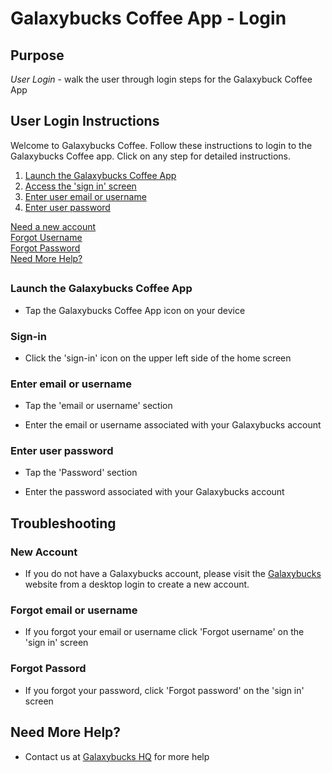 
# Galaxybucks Coffee App - Login

## Purpose
*User Login* - walk the user through login steps for the Galaxybuck Coffee App

## User Login Instructions
Welcome to Galaxybucks Coffee. Follow these instructions to login to the Galaxybucks Coffee app. Click on any step for detailed instructions.  
1. [Launch the Galaxybucks Coffee App](#launch-the-galaxybucks-coffee-app)
1. [Access the 'sign in' screen](#sign-in)
1. [Enter user email or username](#enter-user-email-or-username)
1. [Enter user password](#enter-user-password)



[Need a new account](#new-account)<br />
[Forgot Username](#forgot-username)<br />
[Forgot Password](#forgot-password)
<br />
[Need More Help?](#need-more-help)
##



### Launch the Galaxybucks Coffee App
- Tap the Galaxybucks Coffee App icon on your device

### Sign-in
- Click the 'sign-in' icon on the upper left side of the home screen

### Enter email or username
- Tap the 'email or username' section

- Enter the email or username associated with your Galaxybucks account

<!-- Click [here](#forgot-email-or-username) if you forgot your username or email -->

### Enter user password
- Tap the 'Password' section 

- Enter the password associated with your Galaxybucks account


## Troubleshooting

### New Account
- If you do not have a Galaxybucks account, please visit the [Galaxybucks](wwww.galaxybuckscoffee.com) website from a desktop login to create a new account.

### Forgot email or username
- If you forgot your email or username click 'Forgot username' on the 'sign in' screen

### Forgot Passord
- If you forgot your password, click 'Forgot password' on the 'sign in' screen

## Need More Help?
- Contact us at [Galaxybucks HQ](mailto:exampleemail@example.com) for more help
